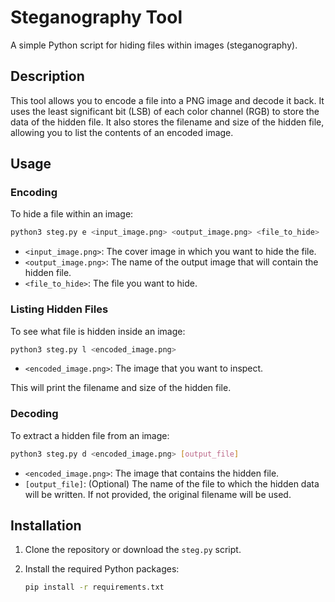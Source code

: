 # Steganography Tool

A simple Python script for hiding files within images (steganography).

## Description

This tool allows you to encode a file into a PNG image and decode it back. It uses the least significant bit (LSB) of each color channel (RGB) to store the data of the hidden file. It also stores the filename and size of the hidden file, allowing you to list the contents of an encoded image.

## Usage

### Encoding

To hide a file within an image:

```bash
python3 steg.py e <input_image.png> <output_image.png> <file_to_hide>
```

- `<input_image.png>`: The cover image in which you want to hide the file.
- `<output_image.png>`: The name of the output image that will contain the hidden file.
- `<file_to_hide>`: The file you want to hide.

### Listing Hidden Files

To see what file is hidden inside an image:

```bash
python3 steg.py l <encoded_image.png>
```

- `<encoded_image.png>`: The image that you want to inspect.

This will print the filename and size of the hidden file.

### Decoding

To extract a hidden file from an image:

```bash
python3 steg.py d <encoded_image.png> [output_file]
```

- `<encoded_image.png>`: The image that contains the hidden file.
- `[output_file]`: (Optional) The name of the file to which the hidden data will be written. If not provided, the original filename will be used.

## Installation

1.  Clone the repository or download the `steg.py` script.
2.  Install the required Python packages:

    ```bash
    pip install -r requirements.txt
    ```